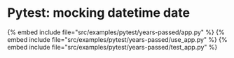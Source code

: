 # Pytest: mocking datetime date

{% embed include file="src/examples/pytest/years-passed/app.py" %}
{% embed include file="src/examples/pytest/years-passed/use_app.py" %}
{% embed include file="src/examples/pytest/years-passed/test_app.py" %}


